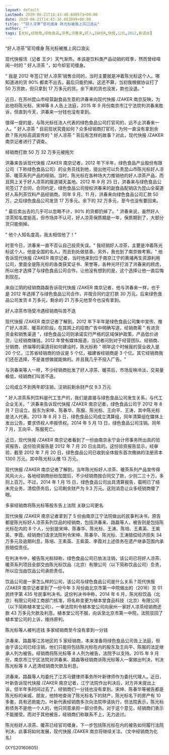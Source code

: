 ```yaml
---
layout: default
Lastmod: 2020-06-21T14:43:40.690574+00:00
date: 2020-06-21T14:43:38.663099+00:00
title: "“好人凉茶”官司缠身 陈光标被推上风口浪尖"
author: ""
tags: [光标,经销商,绿色食品,凉茶,洪春来,好人,ZAKER,快报,公司,2012,新语丝]
---
```


“好人凉茶”官司缠身 陈光标被推上风口浪尖

现代快报讯（记者 王夕）天气渐热，本该是饮料类产品动销的旺季，然而曾经喧闹一时的 " 好人凉茶 "，如今却官司缠身。

" 我是 2012 年签订‘好人凉茶’销售合同的，当时主要就是冲着陈光标这个人。哪知道进的货 90% 都卖不出去，最后只能扔掉。这还不算，当初我根据协议打了 50 万货款，但只拿到 17 万多元的货。余下来的货也没发，款也没退。"

近日，在苏州昆山市经营副食品生意的洪春来向现代快报 /ZAKER 南京反映，为此他将陈光标、宋坤等 8 人告上法庭，2015 年 9 月份南京市江宁法院判洪春来胜诉，但直到今天，洪春来一分钱也没有拿到。

值得一提的是，与陈光标任法人代表的绿色食品公司打官司的，远不止洪春来一人。" 好人凉茶 " 目前现状究竟如何？众多经销商打官司，为何一直没有拿到余款？陈光标高调宣传的 " 好人凉茶 " 背后有怎样的故事？对此，现代快报 /ZAKER 南京记者进行了调查。

经销商打款 50 万 32 万多元被拖欠

洪春来告诉现代快报 /ZAKER 南京记者，2012 年下半年，绿色食品产业股份有限公司（下称绿色食品公司）的业务员找到他，提出他可以负责昆山市陈光标好人凉茶、暖茶系列产品的经销。当时，陈光标在各种场大力推销他的好人凉茶产品，而且网上关于好人凉茶的报道铺天盖地。2012 年 9 月 25 日，洪春来与绿色食品公司签订了合同，合同约定，绿色食品公司授权洪春来的副食品配销店为昆山全渠道好人系列茶饮料产品经销商。同年 9 月、11 月，洪春来向绿色食品公司汇款 50 万，之后绿色食品公司发货 17 万多元。余下的 32 万多元，至今也没有要回来。

" 最后卖出去的几乎可以忽略不计，90% 的货都扔掉了。" 洪春来说，虽然好人凉茶知名度挺高，但市场并不认可，好人凉茶保质期是一年，保质期到了，大部分货只能倒掉。

" 他个人知名度高，我太相信他了！"

时至今日，洪春来一直不否认自己投资失误。" 我经销好人凉茶，主要是冲着陈光标这个人，他是全国的名人，而且到处做慈善。另外，我也到了南京做考察。" 他告诉现代快报 /ZAKER 南京记者，当时他来到位于南京江宁的黄埔再生资源利用公司，里面全是陈光标的各类获奖证书、荣誉等，各种光环打消了洪春来的顾虑，所以他才选择了与绿色食品公司合作。让他没有想到的是，这个选择让他一直后悔到现在。

来自江阴的经销商路磊告诉现代快报 /ZAKER 南京记者，他与洪春来一样，也于是 2012 年选择了与绿色食品公司合作，并按合同约定打款 30 万元，后来绿色食品公司发货 8 万多元，剩余的 21 万多元他至今也没有拿到。

好人凉茶市场受冷遇经销商叫苦不迭

现代快报 /ZAKER 南京记者了解到，2012 年下半年是绿色食品公司集中宣传、推广好人凉茶、暖茶的阶段，在其网上的招商广告中明确写道，经销商需 " 有进货资金和销售渠道 "，绿色食品公司则承诺实行严格的区域保护政策，产品低价进货，让经销商赚钱。2012 年曾有媒体报道，当记者问到对于经营团队、经销商、分销商、终端等的渠道将如何建设时，陈光标称 " 明年这个时候我的营业收入是 20 个亿，江苏省经销商的协议是 5 个亿，福建省经销商是 3 个亿。其它经销商我们还在选择，不是谁想做就能做的。并且我几乎不投入广告。"

与洪春来等人一样，不少经销商批发了好人凉茶、暖茶后，市场反映冷淡，交易量极低，经销商们叫苦不迭。

公司成立不到两年即注销，注销前剩余财产仅 9.3 万元

" 好人凉茶系列饮料是代工生产的，我们是直接与绿色食品公司发生关系，与代工企业无关。" 洪春来告诉现代快报 /ZAKER 南京记者，绿色食品公司于 2012 年 8 月 7 日设立，股东为宋坤、陈春华、陈服、陈光标、王向平、王涛，其中陈光标是法人代表。2013 年 8 月 3 日，绿色食品公司成立清算组，同年清算组在媒体上发出公告，要求债权人申报债权。2014 年 5 月 13 日，绿色食品公司注销。同年 7 月，王向平、陈服死亡。

近日，现代快报 /ZAKER 南京记者看到了一份由南京永宁会计师事务所出具的验资报告，这份验资报告是 2012 年 7 月 20 日出具的。这份验资报告显示，经审验，截至 2012 年 7 月 20 日，绿色食品公司已收到全体股东首次缴纳的注册资本 1300 万元。其中陈光标认缴 13 万元。

现代快报 /ZAKER 南京记者了解到，当年陈光标好人凉茶、暖茶系列产品宣传得风风火火，各地经销商纷纷加盟后，不少经销商按合同交了款，少则二三十万，多则上百万。不过，2014 年 1 月 15 日，绿色食品公司出具清算报告，载明已了结未完业务，清偿债务后，公司剩余财产为 9.3 万元。这则消息让众多经销商傻了眼。

多家经销商将陈光标等股东告上法院 关联公司更名

现代快报 /ZAKER 南京记者拿到了 5 份由南京江宁法院做出的民事判决书，原告都是陈光标好人凉茶系列饮品的经销商，包括洪春来、路磊等人，被告则是包括陈光标在内的 8 个人，分别是宋坤、陈春华、陈光标、王涛、陈培、王素英、王紫英、李霞。经销商们请求法院判令宋坤、陈春华、陈光标、王涛赔偿经济损失 34 万多元及逾期利息，陈培、王素英、王紫英、李霞对上述债务在遗产继承范围内承担赔偿责任。

在判决书中，被告陈光标辩称，绿色食品公司已依法注销，该公司已将好人凉茶、暖茶系列项目全部交由陈光标饮品（北京）有限公司（以下简称饮品公司）负责，所以应当由饮品公司承担责任。

饮品公司是一家怎么样的公司，该公司与绿色食品公司是什么关系？现代快报 /ZAKER 南京记者拿到了一份今年 3 月份由北京市第一中院做出的（2016）京 01 民终字第 435 号民事判决书。这份判决书中称，2014 年 6 月，陈光标饮品（北京）有限公司经工商部门核准，将名称变更为植本堂食品科技（北京）有限公司（以下简称植本堂公司）。一审法院判令植本堂公司向泉州一家好人凉茶经销商还款 43 万多元欠款及利息。植本堂公司不服，向诉至北京市第一中院，法院驳回了植本堂公司的上诉，维持原判。

陈光标等人被判还钱 多家经销商至今没有拿到一分钱

洪春来、路磊等江苏地区的 5 家经销商，本来准备将绿色食品公司告上法庭，但由于该公司已经注销，他们只能将包括陈光标在内的股东及王向平、陈服的法定继承人列为被告。经销商将陈光标等 8 人列为被告，法院予以支持。2015 年 9 月份，南京市江宁区法院对洪春来、路磊等经销商诉陈光标等人一案做出判决，判决陈光标等 8 人还清经销商欠款及利息。

洪春来、路磊等人均委托了江苏马健律师事务所叶新律师作为委托代理人。近日，叶新告诉现代快报 /ZAKER 南京记者，江宁法院作出判决后，对方并未提出上诉，但半年多时间过去了，经销商们一分钱也没有拿到。宋坤、陈春华等被告都是陈光标的亲戚、朋友，他特地查询了陈光标名下的财产，陈光标名下的房产有 10 多套，具有还款能力。叶新代表经销商多次向法院申请执行，但法院表示，陈光标称债务不是他一个人的，他只同意承担一部分债务。对于这个意见，经销商们表示不能接受。而对于其他被告，经销商们称联系不上，无力追讨。

陈光标好人凉茶、暖茶已经官司缠身，下一步包括陈光标在内的被告如何履行法院判决，此事将如何发展，现代快报 /ZAKER 南京将继续关注。（文中经销商为化名）

(XYS20160605)

